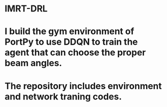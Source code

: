 # IMRT-DRL
# I build the gym environment of PortPy to use DDQN to train the agent that can choose the proper beam angles.
# The repository includes environment and network traning codes.
